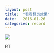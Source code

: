 ```yaml
---
layout: post
title:  "看看翻页效果"
date:   2016-01-26
categories: record
---
```


<img src='http://7u2knn.com1.z0.glb.clouddn.com/BAAF67C5-F376-4360-B5AD-55A8B2A2007D.gif'/>

RT
